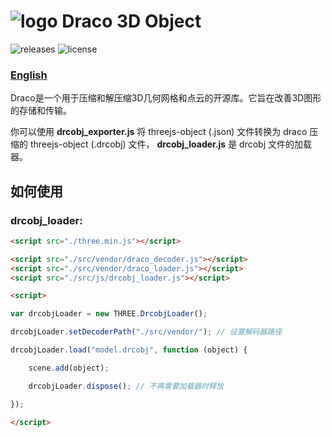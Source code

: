 # ![logo](https://cdn.jsdelivr.net/gh/Ouyang-Zhaoxing/drcobj@master/logo.png) Draco 3D Object

![releases](https://img.shields.io/badge/releases-1.0.3.2-blue.svg?style=flat-square)
![license](https://img.shields.io/badge/license-MIT-green.svg?style=flat-square)

### [English](https://github.com/Ouyang-Zhaoxing/drcobj/blob/master/README.md)

Draco是一个用于压缩和解压缩3D几何网格和点云的开源库。它旨在改善3D图形的存储和传输。

你可以使用 **drcobj_exporter.js** 将 threejs-object (.json) 文件转换为 draco 压缩的 threejs-object (.drcobj) 文件， **drcobj_loader.js** 是 drcobj 文件的加载器。

## 如何使用

### drcobj_loader:

```html
<script src="./three.min.js"></script>

<script src="./src/vendor/draco_decoder.js"></script>
<script src="./src/vendor/draco_loader.js"></script>
<script src="./src/js/drcobj_loader.js"></script>

<script>

var drcobjLoader = new THREE.DrcobjLoader();

drcobjLoader.setDecoderPath("./src/vendor/"); // 设置解码器路径

drcobjLoader.load("model.drcobj", function (object) {

    scene.add(object);

    drcobjLoader.dispose(); // 不再需要加载器时释放

});

</script>
```